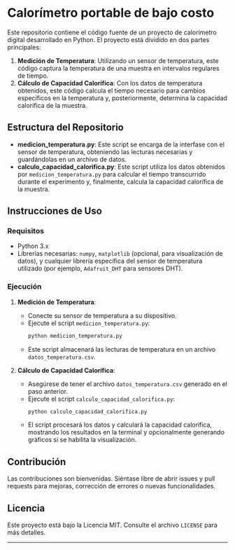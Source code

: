 # Calorímetro portable de bajo costo

Este repositorio contiene el código fuente de un proyecto de calorímetro digital desarrollado en Python. El proyecto está dividido en dos partes principales:

1. **Medición de Temperatura**: Utilizando un sensor de temperatura, este código captura la temperatura de una muestra en intervalos regulares de tiempo.
2. **Cálculo de Capacidad Calorífica**: Con los datos de temperatura obtenidos, este código calcula el tiempo necesario para cambios específicos en la temperatura y, posteriormente, determina la capacidad calorífica de la muestra.

## Estructura del Repositorio

- **medicion_temperatura.py**: Este script se encarga de la interfase con el sensor de temperatura, obteniendo las lecturas necesarias y guardándolas en un archivo de datos.
- **calculo_capacidad_calorifica.py**: Este script utiliza los datos obtenidos por `medicion_temperatura.py` para calcular el tiempo transcurrido durante el experimento y, finalmente, calcula la capacidad calorífica de la muestra.

## Instrucciones de Uso

### Requisitos

- Python 3.x
- Librerías necesarias: `numpy`, `matplotlib` (opcional, para visualización de datos), y cualquier librería específica del sensor de temperatura utilizado (por ejemplo, `Adafruit_DHT` para sensores DHT).

### Ejecución

1. **Medición de Temperatura**:
   - Conecte su sensor de temperatura a su dispositivo.
   - Ejecute el script `medicion_temperatura.py`:
     ```bash
     python medicion_temperatura.py
     ```
   - Este script almacenará las lecturas de temperatura en un archivo `datos_temperatura.csv`.

2. **Cálculo de Capacidad Calorífica**:
   - Asegúrese de tener el archivo `datos_temperatura.csv` generado en el paso anterior.
   - Ejecute el script `calculo_capacidad_calorifica.py`:
     ```bash
     python calculo_capacidad_calorifica.py
     ```
   - El script procesará los datos y calculará la capacidad calorífica, mostrando los resultados en la terminal y opcionalmente generando gráficos si se habilita la visualización.

## Contribución

Las contribuciones son bienvenidas. Siéntase libre de abrir issues y pull requests para mejoras, corrección de errores o nuevas funcionalidades.

## Licencia

Este proyecto está bajo la Licencia MIT. Consulte el archivo `LICENSE` para más detalles.

---
